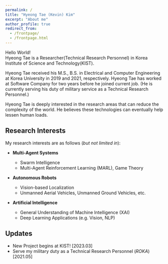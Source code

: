 ```yaml
---
permalink: /
title: "Hyeong Tae (Kevin) Kim"
excerpt: "About me"
author_profile: true
redirect_from: 
  - /frontpage/
  - /frontpage.html
---
```


Hello World! <br>
Hyeong Tae is a Researcher(Technical Research Personnel) in Korea Institute of Science and Technology(KIST). <br>

Hyeong Tae received his M.S., B.S. in Electrical and Computer Engineering at Korea University in 2019 and 2021, respectively. Hyeong Tae has worked at Software Company for two years before he joined current job. (He is currently serving his duty of military service as a Technical Research Personnel.) <br>

Hyeong Tae is deeply interested in the research areas that can reduce the complexity of the world. 
He believes these technologies can eventually help lessen human loads. <br>
<!-- I'm currently serving my duty of military service as a technical research personnel. -->
  
## Research Interests

My research interests are as follows (*but not limited in*): <br>
  
- **Multi-Agent Systems**
  - Swarm Intelligence
  - Multi-Agent Reinforcement Learning (MARL), Game Theory

- **Autonomous Robots**
  - Vision-based Localization
  - Unmanned Aerial Vehicles, Unmanned Ground Vehicles, etc.

- **Artificial Intelligence**
  - General Understanding of Machine Intelligence (XAI)
  - Deep Learning Applications (e.g. Vision, NLP)

## Updates
- New Project begins at KIST! [2023.03]
- Serve my military duty as a Technical Research Personnel (*ROKA*) [2021.05]